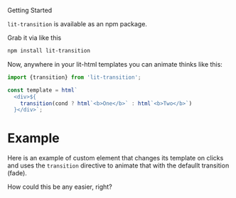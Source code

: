 Getting Started

```lit-transition``` is available as an npm package.

Grab it via like this

```bash
npm install lit-transition
```

Now, anywhere in your lit-html templates you can animate thinks like this:

```javascript
import {transition} from 'lit-transition';

const template = html`
  <div>${
    transition(cond ? html`<b>One</b>` : html`<b>Two</b>`)
  }</div>`;
```

# Example
Here is an example of custom element that changes
its template on clicks and uses the `transition` 
directive to animate that with the defaullt transition (fade).

<script>
import {LitElement, html} from 'lit-element';
import {transition} from 'lit-transition';

export class Comp extends LitElement {
  // just a prop that will be toggled
  static get properties() { return { a: Boolean } }

  // swapped template is transitioned automatically
  get swapped() {
    return transition(
      this.a ? html`<h2>Cool stuff!</h2>` : html`<h2>Click me</h2>`
    );
  }
  
  render() {
    return html`<center @click=${() => this.a = !this.a}>
      ${this.swapped}
    </center>`
  } 
}
</script>

How could this be any easier, right?